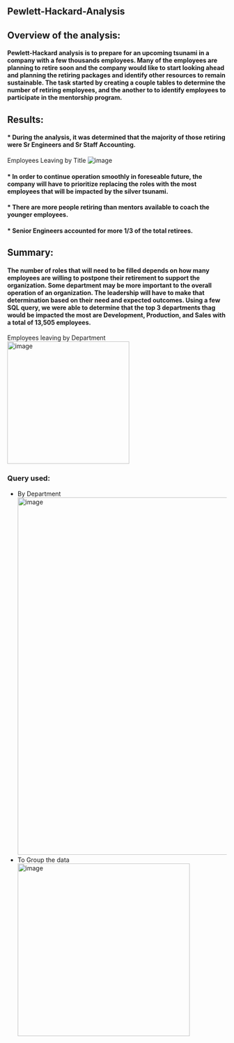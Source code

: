 ## Pewlett-Hackard-Analysis

## Overview of the analysis:
####  Pewlett-Hackard analysis is to prepare for an upcoming tsunami in a company with a few thousands employees. Many of the employees are planning to retire soon and the company would like to start looking ahead and planning the retiring packages and identify other resources to remain sustainable. The task started by creating a couple tables to determine the number of retiring employees, and the another to to identify employees to participate in the mentorship program.

## Results:
#### * During the analysis, it was determined that the majority of those retiring were Sr Engineers and Sr Staff Accounting.
Employees Leaving by Title ![image](https://user-images.githubusercontent.com/111030781/203207119-2fbf672a-e83a-48aa-904a-8448ee3f7338.png)
#### * In order to continue operation smoothly in foreseable future, the company will have to prioritize replacing the roles with the most employees that will be impacted by the silver tsunami. 
#### * There are more people retiring than mentors available to coach the younger employees.
#### * Senior Engineers accounted for more 1/3 of the total retirees.

## Summary:
#### The number of roles that will need to be filled depends on how many employees are willing to postpone their retirement to support the organization. Some department may be more important to the overall operation of an organization. The leadership will have to make that determination based on their need and expected outcomes. Using a few SQL query, we were able to determine that the top 3 departments thag would be impacted the most are Development, Production, and Sales with a total of 13,505 employees.
Employees leaving by Department <img width="280" alt="image" src="https://user-images.githubusercontent.com/111030781/203207696-da53967a-6ee6-4d1b-bdcf-c1d05dad1726.png">

### Query used:
* By Department <img width="818" alt="image" src="https://user-images.githubusercontent.com/111030781/203207893-9013eb4c-b698-41e7-ac9f-0d008f2ce693.png">
* To Group the data <img width="395" alt="image" src="https://user-images.githubusercontent.com/111030781/203208042-4a199b2d-c72b-4df2-b028-234ab1e32b44.png">
